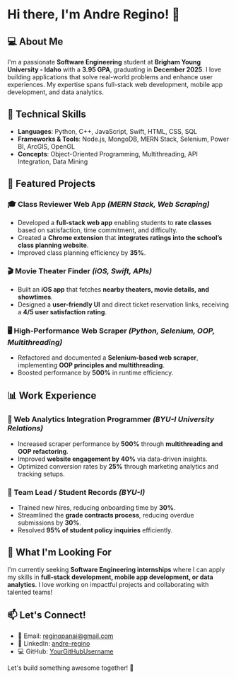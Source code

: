 # Hi there, I'm Andre Regino! 👋

## 💻 About Me
I'm a passionate **Software Engineering** student at **Brigham Young University - Idaho** with a **3.95 GPA**, graduating in **December 2025**. I love building applications that solve real-world problems and enhance user experiences. My expertise spans full-stack web development, mobile app development, and data analytics.

## 🚀 Technical Skills
- **Languages**: Python, C++, JavaScript, Swift, HTML, CSS, SQL  
- **Frameworks & Tools**: Node.js, MongoDB, MERN Stack, Selenium, Power BI, ArcGIS, OpenGL  
- **Concepts**: Object-Oriented Programming, Multithreading, API Integration, Data Mining  

## 📌 Featured Projects
### 🎓 Class Reviewer Web App *(MERN Stack, Web Scraping)*
- Developed a **full-stack web app** enabling students to **rate classes** based on satisfaction, time commitment, and difficulty.
- Created a **Chrome extension** that **integrates ratings into the school’s class planning website**.
- Improved class planning efficiency by **35%**.

### 🎬 Movie Theater Finder *(iOS, Swift, APIs)*
- Built an **iOS app** that fetches **nearby theaters, movie details, and showtimes**.
- Designed a **user-friendly UI** and direct ticket reservation links, receiving a **4/5 user satisfaction rating**.

### 🖥️ High-Performance Web Scraper *(Python, Selenium, OOP, Multithreading)*
- Refactored and documented a **Selenium-based web scraper**, implementing **OOP principles and multithreading**.
- Boosted performance by **500%** in runtime efficiency.

## 📊 Work Experience
### 🔹 Web Analytics Integration Programmer *(BYU-I University Relations)*
- Increased scraper performance by **500%** through **multithreading and OOP refactoring**.
- Improved **website engagement by 40%** via data-driven insights.
- Optimized conversion rates by **25%** through marketing analytics and tracking setups.

### 🔹 Team Lead / Student Records *(BYU-I)*
- Trained new hires, reducing onboarding time by **30%**.
- Streamlined the **grade contracts process**, reducing overdue submissions by **30%**.
- Resolved **95% of student policy inquiries** efficiently.

## 🎯 What I'm Looking For
I'm currently seeking **Software Engineering internships** where I can apply my skills in **full-stack development, mobile app development, or data analytics**. I love working on impactful projects and collaborating with talented teams!

## 📫 Let's Connect!
- 📩 Email: [reginopanai@gmail.com](mailto:reginopanai@gmail.com)
- 🔗 LinkedIn: [andre-regino](https://www.linkedin.com/in/andre-regino-1636ip/)
- 💻 GitHub: [YourGitHubUsername](https://github.com/YourGitHubUsername)

Let's build something awesome together! 🚀

